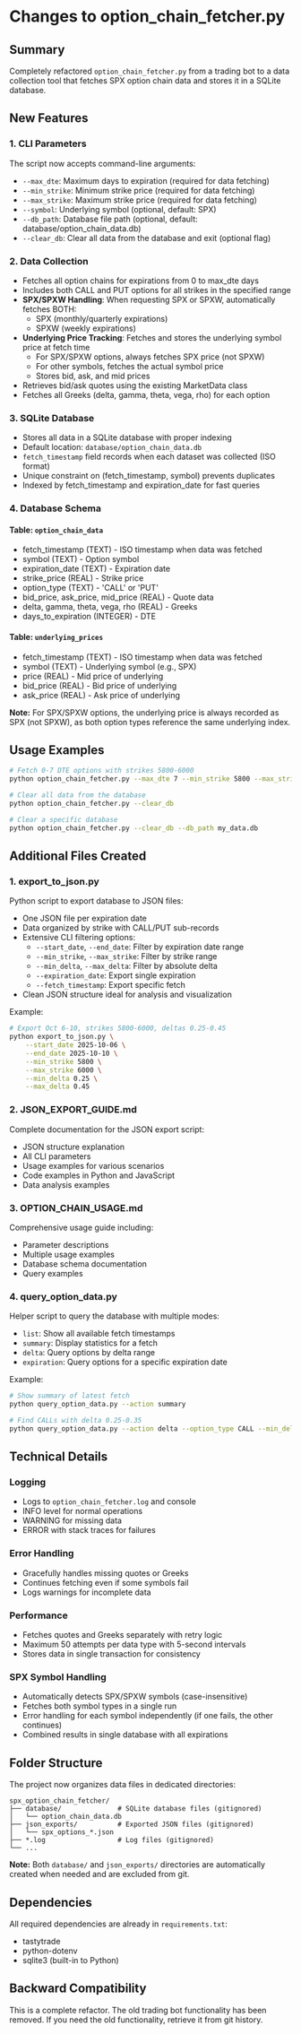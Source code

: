 # Changes to option_chain_fetcher.py

## Summary
Completely refactored `option_chain_fetcher.py` from a trading bot to a data collection tool that fetches SPX option chain data and stores it in a SQLite database.

## New Features

### 1. CLI Parameters
The script now accepts command-line arguments:
- `--max_dte`: Maximum days to expiration (required for data fetching)
- `--min_strike`: Minimum strike price (required for data fetching)
- `--max_strike`: Maximum strike price (required for data fetching)
- `--symbol`: Underlying symbol (optional, default: SPX)
- `--db_path`: Database file path (optional, default: database/option_chain_data.db)
- `--clear_db`: Clear all data from the database and exit (optional flag)

### 2. Data Collection
- Fetches all option chains for expirations from 0 to max_dte days
- Includes both CALL and PUT options for all strikes in the specified range
- **SPX/SPXW Handling**: When requesting SPX or SPXW, automatically fetches BOTH:
  - SPX (monthly/quarterly expirations)
  - SPXW (weekly expirations)
- **Underlying Price Tracking**: Fetches and stores the underlying symbol price at fetch time
  - For SPX/SPXW options, always fetches SPX price (not SPXW)
  - For other symbols, fetches the actual symbol price
  - Stores bid, ask, and mid prices
- Retrieves bid/ask quotes using the existing MarketData class
- Fetches all Greeks (delta, gamma, theta, vega, rho) for each option

### 3. SQLite Database
- Stores all data in a SQLite database with proper indexing
- Default location: `database/option_chain_data.db`
- `fetch_timestamp` field records when each dataset was collected (ISO format)
- Unique constraint on (fetch_timestamp, symbol) prevents duplicates
- Indexed by fetch_timestamp and expiration_date for fast queries

### 4. Database Schema

#### Table: `option_chain_data`
- fetch_timestamp (TEXT) - ISO timestamp when data was fetched
- symbol (TEXT) - Option symbol
- expiration_date (TEXT) - Expiration date
- strike_price (REAL) - Strike price
- option_type (TEXT) - 'CALL' or 'PUT'
- bid_price, ask_price, mid_price (REAL) - Quote data
- delta, gamma, theta, vega, rho (REAL) - Greeks
- days_to_expiration (INTEGER) - DTE

#### Table: `underlying_prices`
- fetch_timestamp (TEXT) - ISO timestamp when data was fetched
- symbol (TEXT) - Underlying symbol (e.g., SPX)
- price (REAL) - Mid price of underlying
- bid_price (REAL) - Bid price of underlying
- ask_price (REAL) - Ask price of underlying

**Note:** For SPX/SPXW options, the underlying price is always recorded as SPX (not SPXW), as both option types reference the same underlying index.

## Usage Examples
```bash
# Fetch 0-7 DTE options with strikes 5800-6000
python option_chain_fetcher.py --max_dte 7 --min_strike 5800 --max_strike 6000

# Clear all data from the database
python option_chain_fetcher.py --clear_db

# Clear a specific database
python option_chain_fetcher.py --clear_db --db_path my_data.db
```

## Additional Files Created

### 1. export_to_json.py
Python script to export database to JSON files:
- One JSON file per expiration date
- Data organized by strike with CALL/PUT sub-records
- Extensive CLI filtering options:
  - `--start_date`, `--end_date`: Filter by expiration date range
  - `--min_strike`, `--max_strike`: Filter by strike range
  - `--min_delta`, `--max_delta`: Filter by absolute delta
  - `--expiration_date`: Export single expiration
  - `--fetch_timestamp`: Export specific fetch
- Clean JSON structure ideal for analysis and visualization

Example:
```bash
# Export Oct 6-10, strikes 5800-6000, deltas 0.25-0.45
python export_to_json.py \
    --start_date 2025-10-06 \
    --end_date 2025-10-10 \
    --min_strike 5800 \
    --max_strike 6000 \
    --min_delta 0.25 \
    --max_delta 0.45
```

### 2. JSON_EXPORT_GUIDE.md
Complete documentation for the JSON export script:
- JSON structure explanation
- All CLI parameters
- Usage examples for various scenarios
- Code examples in Python and JavaScript
- Data analysis examples

### 3. OPTION_CHAIN_USAGE.md
Comprehensive usage guide including:
- Parameter descriptions
- Multiple usage examples
- Database schema documentation
- Query examples

### 4. query_option_data.py
Helper script to query the database with multiple modes:
- `list`: Show all available fetch timestamps
- `summary`: Display statistics for a fetch
- `delta`: Query options by delta range
- `expiration`: Query options for a specific expiration date

Example:
```bash
# Show summary of latest fetch
python query_option_data.py --action summary

# Find CALLs with delta 0.25-0.35
python query_option_data.py --action delta --option_type CALL --min_delta 0.25 --max_delta 0.35
```

## Technical Details

### Logging
- Logs to `option_chain_fetcher.log` and console
- INFO level for normal operations
- WARNING for missing data
- ERROR with stack traces for failures

### Error Handling
- Gracefully handles missing quotes or Greeks
- Continues fetching even if some symbols fail
- Logs warnings for incomplete data

### Performance
- Fetches quotes and Greeks separately with retry logic
- Maximum 50 attempts per data type with 5-second intervals
- Stores data in single transaction for consistency

### SPX Symbol Handling
- Automatically detects SPX/SPXW symbols (case-insensitive)
- Fetches both symbol types in a single run
- Error handling for each symbol independently (if one fails, the other continues)
- Combined results in single database with all expirations

## Folder Structure

The project now organizes data files in dedicated directories:

```
spx_option_chain_fetcher/
├── database/              # SQLite database files (gitignored)
│   └── option_chain_data.db
├── json_exports/          # Exported JSON files (gitignored)
│   └── spx_options_*.json
├── *.log                  # Log files (gitignored)
└── ...
```

**Note:** Both `database/` and `json_exports/` directories are automatically created when needed and are excluded from git.

## Dependencies
All required dependencies are already in `requirements.txt`:
- tastytrade
- python-dotenv
- sqlite3 (built-in to Python)

## Backward Compatibility
This is a complete refactor. The old trading bot functionality has been removed. If you need the old functionality, retrieve it from git history.
